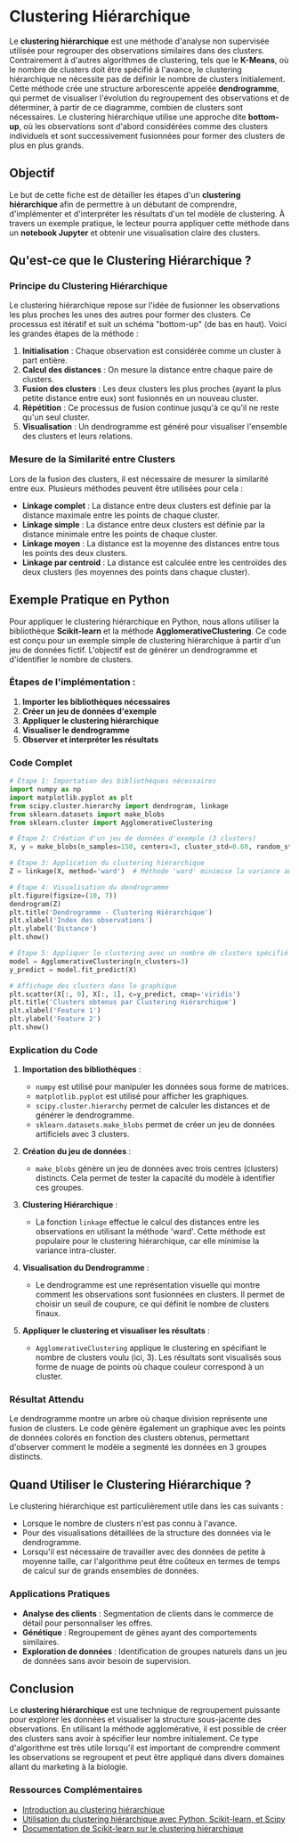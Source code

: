 # Clustering Hiérarchique

Le **clustering hiérarchique** est une méthode d'analyse non supervisée utilisée pour regrouper des observations similaires dans des clusters. Contrairement à d'autres algorithmes de clustering, tels que le **K-Means**, où le nombre de clusters doit être spécifié à l'avance, le clustering hiérarchique ne nécessite pas de définir le nombre de clusters initialement. Cette méthode crée une structure arborescente appelée **dendrogramme**, qui permet de visualiser l'évolution du regroupement des observations et de déterminer, à partir de ce diagramme, combien de clusters sont nécessaires. Le clustering hiérarchique utilise une approche dite **bottom-up**, où les observations sont d'abord considérées comme des clusters individuels et sont successivement fusionnées pour former des clusters de plus en plus grands.

## Objectif

Le but de cette fiche est de détailler les étapes d'un **clustering hiérarchique** afin de permettre à un débutant de comprendre, d'implémenter et d'interpréter les résultats d'un tel modèle de clustering. À travers un exemple pratique, le lecteur pourra appliquer cette méthode dans un **notebook Jupyter** et obtenir une visualisation claire des clusters.

## Qu'est-ce que le Clustering Hiérarchique ?

### Principe du Clustering Hiérarchique

Le clustering hiérarchique repose sur l'idée de fusionner les observations les plus proches les unes des autres pour former des clusters. Ce processus est itératif et suit un schéma "bottom-up" (de bas en haut). Voici les grandes étapes de la méthode :

1. **Initialisation** : Chaque observation est considérée comme un cluster à part entière.
2. **Calcul des distances** : On mesure la distance entre chaque paire de clusters.
3. **Fusion des clusters** : Les deux clusters les plus proches (ayant la plus petite distance entre eux) sont fusionnés en un nouveau cluster.
4. **Répétition** : Ce processus de fusion continue jusqu'à ce qu'il ne reste qu'un seul cluster.
5. **Visualisation** : Un dendrogramme est généré pour visualiser l'ensemble des clusters et leurs relations.

### Mesure de la Similarité entre Clusters

Lors de la fusion des clusters, il est nécessaire de mesurer la similarité entre eux. Plusieurs méthodes peuvent être utilisées pour cela :

- **Linkage complet** : La distance entre deux clusters est définie par la distance maximale entre les points de chaque cluster.
- **Linkage simple** : La distance entre deux clusters est définie par la distance minimale entre les points de chaque cluster.
- **Linkage moyen** : La distance est la moyenne des distances entre tous les points des deux clusters.
- **Linkage par centroid** : La distance est calculée entre les centroïdes des deux clusters (les moyennes des points dans chaque cluster).

## Exemple Pratique en Python

Pour appliquer le clustering hiérarchique en Python, nous allons utiliser la bibliothèque **Scikit-learn** et la méthode **AgglomerativeClustering**. Ce code est conçu pour un exemple simple de clustering hiérarchique à partir d'un jeu de données fictif. L'objectif est de générer un dendrogramme et d'identifier le nombre de clusters.

### Étapes de l'implémentation :

1. **Importer les bibliothèques nécessaires**
2. **Créer un jeu de données d'exemple**
3. **Appliquer le clustering hiérarchique**
4. **Visualiser le dendrogramme**
5. **Observer et interpréter les résultats**

### Code Complet

```python
# Étape 1: Importation des bibliothèques nécessaires
import numpy as np
import matplotlib.pyplot as plt
from scipy.cluster.hierarchy import dendrogram, linkage
from sklearn.datasets import make_blobs
from sklearn.cluster import AgglomerativeClustering

# Étape 2: Création d'un jeu de données d'exemple (3 clusters)
X, y = make_blobs(n_samples=150, centers=3, cluster_std=0.60, random_state=0)

# Étape 3: Application du clustering hiérarchique
Z = linkage(X, method='ward')  # Méthode 'ward' minimise la variance au sein des clusters

# Étape 4: Visualisation du dendrogramme
plt.figure(figsize=(10, 7))
dendrogram(Z)
plt.title('Dendrogramme - Clustering Hiérarchique')
plt.xlabel('Index des observations')
plt.ylabel('Distance')
plt.show()

# Étape 5: Appliquer le clustering avec un nombre de clusters spécifié (par exemple 3)
model = AgglomerativeClustering(n_clusters=3)
y_predict = model.fit_predict(X)

# Affichage des clusters dans le graphique
plt.scatter(X[:, 0], X[:, 1], c=y_predict, cmap='viridis')
plt.title('Clusters obtenus par Clustering Hiérarchique')
plt.xlabel('Feature 1')
plt.ylabel('Feature 2')
plt.show()
```

### Explication du Code

1. **Importation des bibliothèques** : 
   - `numpy` est utilisé pour manipuler les données sous forme de matrices.
   - `matplotlib.pyplot` est utilisé pour afficher les graphiques.
   - `scipy.cluster.hierarchy` permet de calculer les distances et de générer le dendrogramme.
   - `sklearn.datasets.make_blobs` permet de créer un jeu de données artificiels avec 3 clusters.

2. **Création du jeu de données** : 
   - `make_blobs` génère un jeu de données avec trois centres (clusters) distincts. Cela permet de tester la capacité du modèle à identifier ces groupes.

3. **Clustering Hiérarchique** :
   - La fonction `linkage` effectue le calcul des distances entre les observations en utilisant la méthode 'ward'. Cette méthode est populaire pour le clustering hiérarchique, car elle minimise la variance intra-cluster.
   
4. **Visualisation du Dendrogramme** : 
   - Le dendrogramme est une représentation visuelle qui montre comment les observations sont fusionnées en clusters. Il permet de choisir un seuil de coupure, ce qui définit le nombre de clusters finaux.

5. **Appliquer le clustering et visualiser les résultats** :
   - `AgglomerativeClustering` applique le clustering en spécifiant le nombre de clusters voulu (ici, 3). Les résultats sont visualisés sous forme de nuage de points où chaque couleur correspond à un cluster.

### Résultat Attendu

Le dendrogramme montre un arbre où chaque division représente une fusion de clusters. Le code génère également un graphique avec les points de données colorés en fonction des clusters obtenus, permettant d'observer comment le modèle a segmenté les données en 3 groupes distincts.

## Quand Utiliser le Clustering Hiérarchique ?

Le clustering hiérarchique est particulièrement utile dans les cas suivants :

- Lorsque le nombre de clusters n'est pas connu à l'avance.
- Pour des visualisations détaillées de la structure des données via le dendrogramme.
- Lorsqu'il est nécessaire de travailler avec des données de petite à moyenne taille, car l'algorithme peut être coûteux en termes de temps de calcul sur de grands ensembles de données.

### Applications Pratiques

- **Analyse des clients** : Segmentation de clients dans le commerce de détail pour personnaliser les offres.
- **Génétique** : Regroupement de gènes ayant des comportements similaires.
- **Exploration de données** : Identification de groupes naturels dans un jeu de données sans avoir besoin de supervision.

## Conclusion

Le **clustering hiérarchique** est une technique de regroupement puissante pour explorer les données et visualiser la structure sous-jacente des observations. En utilisant la méthode agglomérative, il est possible de créer des clusters sans avoir à spécifier leur nombre initialement. Ce type d'algorithme est très utile lorsqu'il est important de comprendre comment les observations se regroupent et peut être appliqué dans divers domaines allant du marketing à la biologie.

### Ressources Complémentaires

- [Introduction au clustering hiérarchique](https://www.displayr.com/what-is-hierarchical-clustering/)
- [Utilisation du clustering hiérarchique avec Python, Scikit-learn, et Scipy](https://stackabuse.com/hierarchical-clustering-with-python-and-scikit-learn/)
- [Documentation de Scikit-learn sur le clustering hiérarchique](https://scikit-learn.org/stable/auto_examples/cluster/plot_agglomerative_dendrogram.html#sphx-glr-auto-examples-cluster-plot-agglomerative-dendrogram-py)
